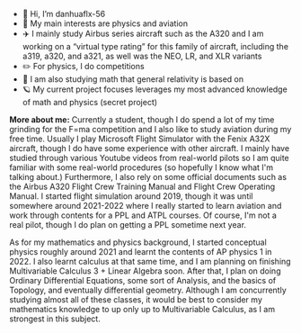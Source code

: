 

 * 👋 Hi, I’m danhuaflx-56
 * 🍎 My main interests are physics and aviation
 * ✈️ I mainly study Airbus series aircraft such as the A320 and I am working on a “virtual type rating” for this family of aircraft, including the a319, a320, and a321, as well was the NEO, LR, and XLR variants
 * ✏️ For physics, I do competitions
 * 🔢 I am also studying math that general relativity is based on
 * 🪐 My current project focuses leverages my most advanced knowledge of math and physics (secret project)

**More about me:**
Currently a student, though I do spend a lot of my time grinding for the F=ma competition and I also like to study aviation during my free time. Usually I play Microsoft Flight Simulator with the Fenix A32X aircraft, though I do have some experience with other aircraft. I mainly have studied through various Youtube videos from real-world pilots so I am quite familiar with some real-world procedures (so hopefully I know what I'm talking about.) Furthermore, I also rely on some official documents such as the Airbus A320 Flight Crew Training Manual and Flight Crew Operating Manual. I started flight simulation around 2019, though it was until somewhere around 2021-2022 where I really started to learn aviation and work through contents for a PPL and ATPL courses. Of course, I'm not a real pilot, though I do plan on getting a PPL sometime next year.

As for my mathematics and physics background, I started conceptual physics roughly around 2021 and learnt the contents of AP physics 1 in 2022. I also learnt calculus at that same time, and I am planning on finishing Multivariable Calculus 3 + Linear Algebra soon. After that, I plan on doing Ordinary Differential Equations, some sort of Analysis, and the basics of Topology, and eventually differential geometry. Although I am concurrently studying almost all of these classes, it would be best to consider my mathematics knowledge to up only up to Multivariable Calculus, as I am strongest in this subject.
